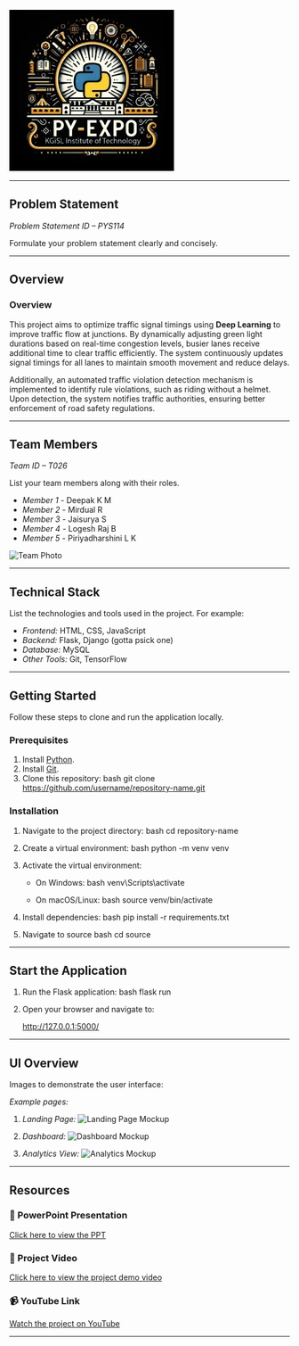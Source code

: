 ![PyExpo Logo](media/pyexpo-logo.png)

---

## Problem Statement

*Problem Statement ID – PYS114*

Formulate your problem statement clearly and concisely.

---

## Overview

### **Overview**  

This project aims to optimize traffic signal timings using **Deep Learning** to improve traffic flow at junctions. By dynamically adjusting green light durations based on real-time congestion levels, busier lanes receive additional time to clear traffic efficiently. The system continuously updates signal timings for all lanes to maintain smooth movement and reduce delays.  

Additionally, an automated traffic violation detection mechanism is implemented to identify rule violations, such as riding without a helmet. Upon detection, the system notifies traffic authorities, ensuring better enforcement of road safety regulations.

---

## Team Members

*Team ID – T026*

List your team members along with their roles.

- *Member 1* - Deepak K M
- *Member 2* - Mirdual R
- *Member 3* - Jaisurya S
- *Member 4* - Logesh Raj B
- *Member 5* - Piriyadharshini L K

![Team Photo](media/team-photo.png)

---

## Technical Stack

List the technologies and tools used in the project. For example:

- *Frontend:* HTML, CSS, JavaScript
- *Backend:* Flask, Django (gotta psick one)
- *Database:* MySQL
- *Other Tools:* Git, TensorFlow

---

## Getting Started

Follow these steps to clone and run the application locally.

### Prerequisites

1. Install [Python](https://www.python.org/downloads/).
2. Install [Git](https://git-scm.com/).
3. Clone this repository:
   bash
   git clone https://github.com/username/repository-name.git
   

### Installation

1. Navigate to the project directory:
   bash
   cd repository-name
   
2. Create a virtual environment:
   bash
   python -m venv venv
   
3. Activate the virtual environment:
   - On Windows:
     bash
     venv\Scripts\activate
     
   - On macOS/Linux:
     bash
     source venv/bin/activate
     
4. Install dependencies:
   bash
   pip install -r requirements.txt
   
5. Navigate to source
   bash
   cd source
   

---

## Start the Application

1. Run the Flask application:
   bash
   flask run
   
2. Open your browser and navigate to:
   
   http://127.0.0.1:5000/
   

---

## UI Overview

Images to demonstrate the user interface:

*Example pages:*

1. *Landing Page:*
   ![Landing Page Mockup](media/LoadingPage.png)

2. *Dashboard:*
   ![Dashboard Mockup](media/DashBoard.png)

3. *Analytics View:*
   ![Analytics Mockup](media/Analytics.png)

---

## Resources

### 📄 PowerPoint Presentation
[Click here to view the PPT](insert-drive-link-here)

### 🎥 Project Video
[Click here to view the project demo video](insert-drive-link-here)

### 📹 YouTube Link
[Watch the project on YouTube](insert-youtube-link-here)

---
